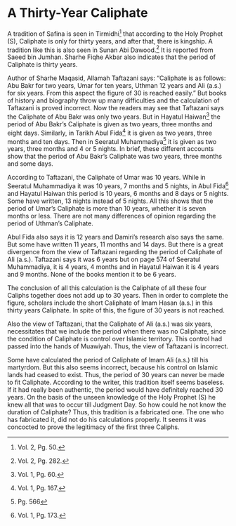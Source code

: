 A Thirty-Year Caliphate
=======================

A tradition of Safina is seen in Tirmidhi[^1] that according to the Holy
Prophet (S), Caliphate is only for thirty years, and after that, there
is kingship. A tradition like this is also seen in Sunan Abi Dawood.[^2]
It is reported from Saeed bin Jumhan. Sharhe Fiqhe Akbar also indicates
that the period of Caliphate is thirty years.

Author of Sharhe Maqasid, Allamah Taftazani says: “Caliphate is as
follows: Abu Bakr for two years, Umar for ten years, Uthman 12 years and
Ali (a.s.) for six years. From this aspect the figure of 30 is reached
easily.” But books of history and biography throw up many difficulties
and the calculation of Taftazani is proved incorrect. Now the readers
may see that Taftazani says the Caliphate of Abu Bakr was only two
years. But in Hayatul Haiwan[^3] the period of Abu Bakr’s Caliphate is
given as two years, three months and eight days. Similarly, in Tarikh
Abul Fida[^4] it is given as two years, three months and ten days. Then
in Seeratul Muhammadiya[^5] it is given as two years, three months and 4
or 5 nights. In brief, these different accounts show that the period of
Abu Bakr’s Caliphate was two years, three months and some days.

According to Taftazani, the Caliphate of Umar was 10 years. While in
Seeratul Muhammadiya it was 10 years, 7 months and 5 nights, in Abul
Fida[^6] and Hayatul Haiwan this period is 10 years, 6 months and 8 days
or 5 nights. Some have written, 13 nights instead of 5 nights. All this
shows that the period of Umar’s Caliphate is more than 10 years, whether
it is seven months or less. There are not many differences of opinion
regarding the period of Uthman’s Caliphate.

Abul Fida also says it is 12 years and Damiri’s research also says the
same. But some have written 11 years, 11 months and 14 days. But there
is a great divergence from the view of Taftazani regarding the period of
Caliphate of Ali (a.s.). Taftazani says it was 6 years but on page 574
of Seeratul Muhammadiya, it is 4 years, 4 months and in Hayatul Haiwan
it is 4 years and 9 months. None of the books mention it to be 6 years.

The conclusion of all this calculation is the Caliphate of all these
four Caliphs together does not add up to 30 years. Then in order to
complete the figure, scholars include the short Caliphate of Imam Hasan
(a.s.) in this thirty years Caliphate. In spite of this, the figure of
30 years is not reached.

Also the view of Taftazani, that the Caliphate of Ali (a.s.) was six
years, necessitates that we include the period when there was no
Caliphate, since the condition of Caliphate is control over Islamic
territory. This control had passed into the hands of Muawiyah. Thus, the
view of Taftazani is incorrect.

Some have calculated the period of Caliphate of Imam Ali (a.s.) till his
martyrdom. But this also seems incorrect, because his control on Islamic
lands had ceased to exist. Thus, the period of 30 years can never be
made to fit Caliphate. According to the writer, this tradition itself
seems baseless. If it had really been authentic, the period would have
definitely reached 30 years. On the basis of the unseen knowledge of the
Holy Prophet (S) he knew all that was to occur till Judgment Day. So how
could he not know the duration of Caliphate? Thus, this tradition is a
fabricated one. The one who has fabricated it, did not do his
calculations properly. It seems it was concocted to prove the legitimacy
of the first three Caliphs.

[^1]: Vol. 2, Pg. 50.

[^2]: Vol. 2, Pg. 282.

[^3]: Vol. 1, Pg. 60.

[^4]: Vol. 1, Pg. 167.

[^5]: Pg. 566

[^6]: Vol. 1, Pg. 173.


